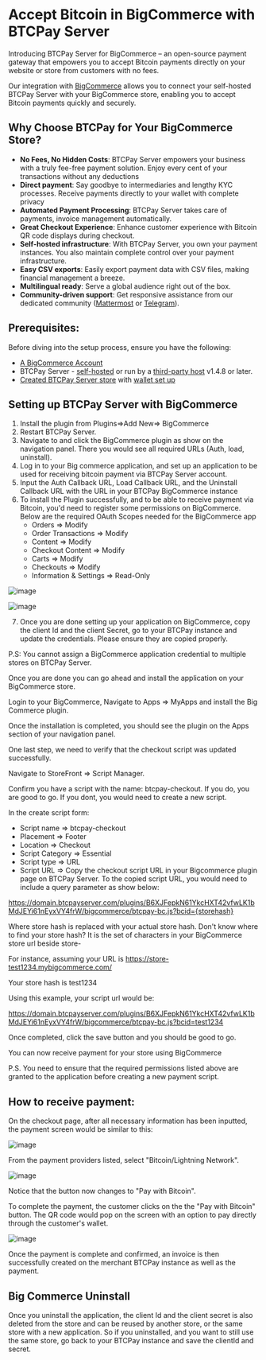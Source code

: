 # Accept Bitcoin in BigCommerce with BTCPay Server

Introducing BTCPay Server for BigCommerce – an open-source payment gateway that empowers you to accept Bitcoin payments directly on your website or store from customers with no fees.

Our integration with [BigCommerce](https://bigcommerce.com/) allows you to connect your self-hosted BTCPay Server with your BigCommerce store, enabling you to accept Bitcoin payments quickly and securely.

## Why Choose BTCPay for Your BigCommerce Store?

- **No Fees, No Hidden Costs**: BTCPay Server empowers your business with a truly fee-free payment solution. Enjoy every cent of your transactions without any deductions
- **Direct payment**: Say goodbye to intermediaries and lengthy KYC processes. Receive payments directly to your wallet with complete privacy
- **Automated Payment Processing**: BTCPay Server takes care of payments, invoice management automatically.
- **Great Checkout Experience**: Enhance customer experience with Bitcoin QR code displays during checkout.
- **Self-hosted infrastructure**: With BTCPay Server, you own your payment instances. You also maintain complete control over your payment infrastructure.
- **Easy CSV exports**: Easily export payment data with CSV files, making financial management a breeze.
- **Multilingual ready**: Serve a global audience right out of the box.
- **Community-driven support**: Get responsive assistance from our dedicated community ([Mattermost](http://chat.btcpayserver.org/) or [Telegram](https://t.me/btcpayserver)).

## Prerequisites:

Before diving into the setup process, ensure you have the following:

- [A BigCommerce Account](https://login.bigcommerce.com/)
- BTCPay Server - [self-hosted](https://docs.btcpayserver.org/Deployment/) or run by a [third-party host](https://docs.btcpayserver.org/Deployment/ThirdPartyHosting/) v1.4.8 or later.
- [Created BTCPay Server store](https://docs.btcpayserver.org/CreateStore/) with [wallet set up](https://docs.btcpayserver.org/WalletSetup/)
  
## Setting up BTCPay Server with BigCommerce

1. Install the plugin from Plugins=>Add New=> BigCommerce
2. Restart BTCPay Server.
3. Navigate to and click the BigCommerce plugin as show on the navigation panel. There you would see all required URLs (Auth, load, uninstall).
4. Log in to your Big commerce application, and set up an application to be used for receiving bitcoin payment via BTCPay Server account.
5. Input the Auth Callback URL, Load Callback URL, and the Uninstall Callback URL with the URL in your BTCPay BigCommerce instance
6. To install the Plugin successfully, and to be able to receive payment via Bitcoin, you'd need to register some permissions on BigCommerce. Below are the required OAuth Scopes needed for the BigCommerce app
   - Orders => Modify
   - Order Transactions => Modify
   - Content => Modify
   - Checkout Content => Modify
   - Carts => Modify
   - Checkouts => Modify
   - Information & Settings => Read-Only

![image](https://github.com/user-attachments/assets/a49d2d5e-8d28-4f8e-97d4-bfac64bd0b24)

![image](https://github.com/user-attachments/assets/9bbfc66d-e6c7-4ba9-8f47-16ed6eab29dd)
     

7. Once you are done setting up your application on BigCommerce, copy the client Id and the client Secret, go to your BTCPay instance and update the credentials. Please ensure they are copied properly.

P.S: You cannot assign a BigCommerce application credential to multiple stores on BTCPay Server.


Once you are done you can go ahead and install the application on your BigCommerce store. 

Login to your BigCommerce, Navigate to Apps => MyApps and install the Big Commerce plugin.

Once the installation is completed, you should see the plugin on the Apps section of your navigation panel.

One last step, we need to verify that the checkout script was updated successfully.  

Navigate to StoreFront => Script Manager.

Confirm you have a script with the name: btcpay-checkout. If you do, you are good to go.
If you dont, you would need to create a new script.

In the create script form:

- Script name => btcpay-checkout
- Placement => Footer
- Location => Checkout
- Script Category => Essential
- Script type => URL
- Script URL => 
Copy the checkout script URL in your Bigcommerce plugin page on BTCPay Server. 
To the copied script URL, you would need to include a query parameter as show below:

https://domain.btcpayserver.com/plugins/B6XJFepkN61YkcHXT42vfwLK1bMdJEYi61nEyxVY4frW/bigcommerce/btcpay-bc.js?bcid={storehash}

Where store hash is replaced with your actual store hash. 
Don't know where to find your store hash? It is the set of characters in your BigCommerce store url beside store-

For instance, assuming your URL is https://store-test1234.mybigcommerce.com/

Your store hash is test1234

Using this example, your script url would be:

https://domain.btcpayserver.com/plugins/B6XJFepkN61YkcHXT42vfwLK1bMdJEYi61nEyxVY4frW/bigcommerce/btcpay-bc.js?bcid=test1234

Once completed, click the save button and you should be good to go. 

You can now receive payment for your store using BigCommerce

P.S. You need to ensure that the required permissions listed above are granted to the application before creating a new payment script.

## How to receive payment:

On the checkout page, after all necessary information has been inputted, the payment screen would be similar to this:

![image](https://github.com/user-attachments/assets/afde799b-5c27-470c-b175-fb27233e6ff8)

From the payment providers listed, select "Bitcoin/Lightning Network". 

![image](https://github.com/user-attachments/assets/da589c8f-f3de-4c63-9776-36aae9be574d)

Notice that the button now changes to "Pay with Bitcoin".

To complete the payment, the customer clicks on the the "Pay with Bitcoin" button. The QR code would pop on the screen with an option to pay directly through the customer's wallet.

![image](https://github.com/user-attachments/assets/0f3073c3-e0e5-464e-b879-0bfe37384eaf)

Once the payment is complete and confirmed, an invoice is then successfully created on the merchant BTCPay instance as well as the payment. 


## Big Commerce Uninstall

Once you uninstall the application, the client Id and the client secret is also deleted from the store and can be reused by another store, or the same store with a new application.
So if you uninstalled, and you want to still use the same store, go back to your BTCPay instance and save the clientId and secret.
